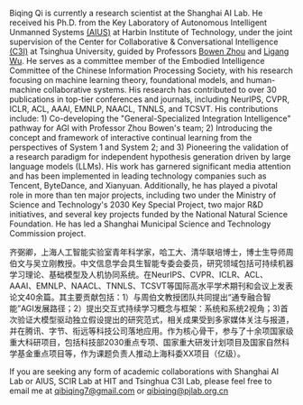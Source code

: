 Biqing Qi is currently a research scientist at the Shanghai AI Lab. He received his Ph.D. from the Key Laboratory of Autonomous Intelligent Unmanned Systems [(AIUS)](https://aius.hit.edu.cn/12888/list.htm) at Harbin Institute of Technology, under the joint supervision of the Center for Collaborative & Conversational Intelligence  [(C3I)](http://c3i.ee.tsinghua.edu.cn/people/)  at Tsinghua University, guided by Professors [Bowen Zhou](http://web.ee.tsinghua.edu.cn/zhoubowen/zh_CN/index.htm) and [Ligang Wu](https://homepage.hit.edu.cn/wuligang). He serves as a committee member of the Embodied Intelligence Committee of the Chinese Information Processing Society, with his research focusing on machine learning theory, foundational models, and human-machine collaborative systems.
His research has contributed to over 30 publications in top-tier conferences and journals, including NeurIPS, CVPR, ICLR, ACL, AAAI, EMNLP, NAACL, TNNLS, and TCSVT. His contributions include: 1) Co-developing the "General-Specialized Integration Intelligence" pathway for AGI with Professor Zhou Bowen's team; 2) Introducing the concept and framework of interactive continual learning from the perspectives of System 1 and System 2; and 3) Pioneering the validation of a research paradigm for independent hypothesis generation driven by large language models (LLMs). His work has garnered significant media attention and has been implemented in leading technology companies such as Tencent, ByteDance, and Xianyuan.
Additionally, he has played a pivotal role in more than ten major projects, including two under the Ministry of Science and Technology's 2030 Key Special Project, two major R&D initiatives, and several key projects funded by the National Natural Science Foundation. He has led a Shanghai Municipal Science and Technology Commission project.

齐弼卿，上海人工智能实验室青年科学家，哈工大、清华联培博士，博士生导师周伯文与吴立刚教授。中文信息学会具生智能专委会委员，研究领域包括可持续机器学习理论、基础模型及人机协同系统。在NeurIPS、CVPR、ICLR、ACL、AAAI、EMNLP、NAACL、TNNLS、TCSVT等国际高水平学术期刊和会议上发表论文40余篇。其主要贡献包括：1）与周伯文教授团队共同提出“通专融合智能”AGI发展路径；2）提出交互式持续学习概念与框架：系统和系统2视角；3)首次验证大模型驱动独立假设提出的研究范式，相关成果受到多家媒体关注与报道，并在腾讯、字节、衔远等科技公司落地应用。作为核心骨干，参与了十余项国家级重大科研项目，包括科技部2030重点专项、国家重大研发计划项目及国家自然科学基金重点项目等，作为课题负责人推动上海科委XX项目（亿级）。

If you are seeking any form of academic collaborations with Shanghai AI Lab or AIUS, SCIR Lab at HIT and Tsinghua C3I Lab, please feel free to email me at [qibiqing7@gmail.com](qibiqing@gmail.com) or [qibiqing@pjlab.org.cn](qibiqing@pjlab.org.cn)


